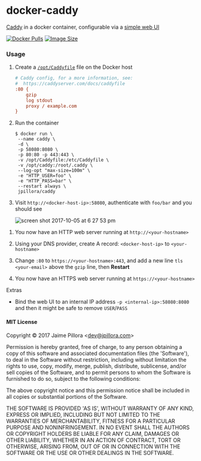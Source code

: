 # docker-caddy

[Caddy](https://caddyserver.com/) in a docker container, configurable via a [simple web UI](https://github.com/jpillora/webproc)

[![Docker Pulls](https://img.shields.io/docker/pulls/jpillora/caddy.svg)][dockerhub]
[![Image Size](https://images.microbadger.com/badges/image/jpillora/caddy.svg)][dockerhub]

[dockerhub]: https://hub.docker.com/r/jpillora/caddy/

### Usage

1. Create a [`/opt/Caddyfile`](https://caddyserver.com/docs/caddyfile) file on the Docker host

   ```ini
   # Caddy config, for a more information, see:
   #  https://caddyserver.com/docs/caddyfile
   :80 {
       gzip
       log stdout
       proxy / example.com
   }
   ```

1. Run the container

   ```
   $ docker run \
   	--name caddy \
   	-d \
   	-p 58080:8080 \
   	-p 80:80 -p 443:443 \
   	-v /opt/Caddyfile:/etc/Caddyfile \
   	-v /opt/caddy:/root/.caddy \
   	--log-opt "max-size=100m" \
   	-e "HTTP_USER=foo" \
   	-e "HTTP_PASS=bar" \
   	--restart always \
   	jpillora/caddy
   ```

1. Visit `http://<docker-host-ip>:58080`, authenticate with `foo/bar` and you should see

   ![screen shot 2017-10-05 at 6 27 53 pm](https://user-images.githubusercontent.com/633843/31215368-f2ab2842-a9fa-11e7-83b7-fa917a022f08.png)

1) You now have an HTTP web server running at `http://<your-hostname>`

1) Using your DNS provider, create A record: `<docker-host-ip>` to `<your-hostname>`

1) Change `:80` to `https://<your-hostname>:443`, and add a new line `tls <your-email>` above the `gzip` line, then **Restart**

1) You now have an HTTPS web server running at `https://<your-hostname>`

Extras

- Bind the web UI to an internal IP address `-p <internal-ip>:58080:8080` and then it might be safe to remove `USER`/`PASS`

#### MIT License

Copyright &copy; 2017 Jaime Pillora &lt;dev@jpillora.com&gt;

Permission is hereby granted, free of charge, to any person obtaining
a copy of this software and associated documentation files (the
'Software'), to deal in the Software without restriction, including
without limitation the rights to use, copy, modify, merge, publish,
distribute, sublicense, and/or sell copies of the Software, and to
permit persons to whom the Software is furnished to do so, subject to
the following conditions:

The above copyright notice and this permission notice shall be
included in all copies or substantial portions of the Software.

THE SOFTWARE IS PROVIDED 'AS IS', WITHOUT WARRANTY OF ANY KIND,
EXPRESS OR IMPLIED, INCLUDING BUT NOT LIMITED TO THE WARRANTIES OF
MERCHANTABILITY, FITNESS FOR A PARTICULAR PURPOSE AND NONINFRINGEMENT.
IN NO EVENT SHALL THE AUTHORS OR COPYRIGHT HOLDERS BE LIABLE FOR ANY
CLAIM, DAMAGES OR OTHER LIABILITY, WHETHER IN AN ACTION OF CONTRACT,
TORT OR OTHERWISE, ARISING FROM, OUT OF OR IN CONNECTION WITH THE
SOFTWARE OR THE USE OR OTHER DEALINGS IN THE SOFTWARE.
